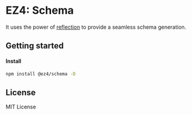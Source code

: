# EZ4: Schema

It uses the power of [reflection](../reflection/) to provide a seamless schema generation.

## Getting started

#### Install

```sh
npm install @ez4/schema -D
```

## License

MIT License
